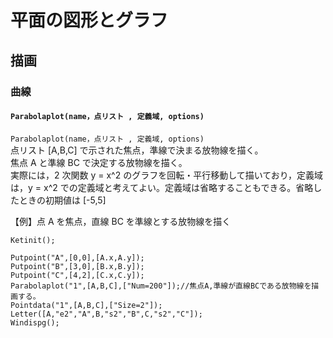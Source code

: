 # 平面の図形とグラフ  
## 描画  
### 曲線  
#### `Parabolaplot(name，点リスト , 定義域, options)`  
`Parabolaplot(name，点リスト , 定義域, options)`  
点リスト [A,B,C] で示された焦点，準線で決まる放物線を描く。  
焦点 A と準線 BC で決定する放物線を描く。  
実際には，2 次関数  y = x^2  のグラフを回転・平行移動して描いており，定義域は，y = x^2 での定義域と考えてよい。定義域は省略することもできる。省略したときの初期値は [-5,5]  
  
【例】点 A を焦点，直線 BC を準線とする放物線を描く  
  
```  
Ketinit();  
  
Putpoint("A",[0,0],[A.x,A.y]);  
Putpoint("B",[3,0],[B.x,B.y]);  
Putpoint("C",[4,2],[C.x,C.y]);  
Parabolaplot("1",[A,B,C],["Num=200"]);//焦点A,準線が直線BCである放物線を描画する。  
Pointdata("1",[A,B,C],["Size=2"]);  
Letter([A,"e2","A",B,"s2","B",C,"s2","C"]);  
Windispg();  
```
